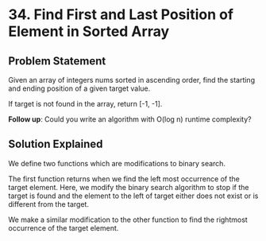 # 34. Find First and Last Position of Element in Sorted Array

## Problem Statement

Given an array of integers nums sorted in ascending order, find the starting and ending position of a given target value.

If target is not found in the array, return [-1, -1].

**Follow up**: Could you write an algorithm with O(log n) runtime complexity?

## Solution Explained

We define two functions which are modifications to binary search.

The first function returns when we find the left most occurrence of the target element. Here, we modify the binary search algorithm to stop if the target is found and the element to the left of target either does not exist or is different from the target.

We make a similar modification to the other function to find the rightmost occurrence of the target element.
